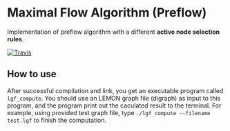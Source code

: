 # Maximal Flow Algorithm (Preflow)
Implementation of preflow algorithm with a different 
**active node selection rules**.

[![Travis](https://travis-ci.com/zhaofeng-shu33/preflow.svg?branch=master)](
    https://travis-ci.com/zhaofeng-shu33/preflow)
    
## How to use
After successful compilation and link, you get an executable program called `lgf_compute`. You should use an LEMON graph file (digraph)
as input to this program, and the program print out the caculated result to the terminal. 
For example,  using provided test graph file, type `./lgf_compute --filename test.lgf` to finish the computation.